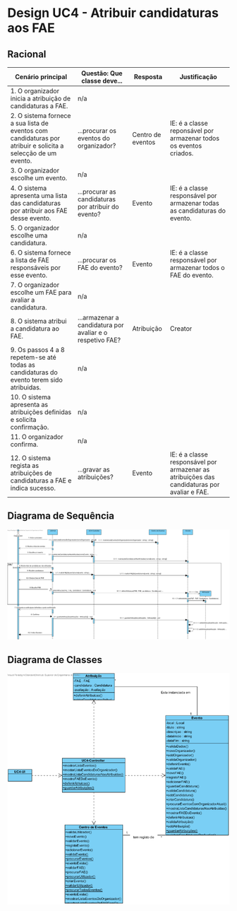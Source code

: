 # Design UC4 - Atribuir candidaturas aos FAE

## Racional ##

| Cenário principal                                                                                                  | Questão: Que classe deve...                                | Resposta          | Justificação                                                                                |
|--------------------------------------------------------------------------------------------------------------------|------------------------------------------------------------|-------------------|---------------------------------------------------------------------------------------------|
| 1. O organizador inicia a atribuição de candidaturas a FAE.                                                        | n/a                                                        |                   |                                                                                             |
| 2. O sistema fornece a sua lista de eventos com candidaturas por atribuir e solicita a selecção de um evento.      | ...procurar os eventos do organizador?                     | Centro de eventos | IE: é a classe reponsável por armazenar todos os eventos criados.                           |
| 3. O organizador escolhe um evento.                                                                                | n/a                                                        |                   |                                                                                             |
| 4. O sistema apresenta uma lista das candidaturas por atribuir aos FAE desse evento.                               | ...procurar as candidaturas por atribuir do evento?        | Evento            | IE: é a classe responsável por armazenar todas as candidaturas do evento.                   |
| 5. O organizador escolhe uma candidatura.                                                                          | n/a                                                        |                   |                                                                                             |
| 6. O sistema fornece a lista de FAE responsáveis por esse evento.                                                  | ...procurar os FAE do evento?                              | Evento            | IE: é a classe responsável por armazenar todos o FAE do evento.                             |
| 7. O organizador escolhe um FAE para avaliar a candidatura.                                                        | n/a                                                        |                   |                                                                                             |
| 8. O sistema atribui a candidatura ao FAE.                                                                         | ...armazenar a candidatura por avaliar e o respetivo FAE?  | Atribuição        | Creator                                                                                     |
| 9. Os passos 4 a 8 repetem-se até todas as candidaturas do evento terem sido atribuidas.                           | n/a                                                        |                   |                                                                                             |
| 10. O sistema apresenta as atribuições definidas e solicita confirmação.                                           | n/a                                                        |                   |                                                                                             |
| 11. O organizador confirma.                                                                                        | n/a                                                        |                   |                                                                                             |
| 12. O sistema regista as atribuições de candidaturas a FAE e indica sucesso.                                       | ...gravar as atribuições?                                  | Evento            | IE: é a classe responsável por armazenar as atribuições das candidaturas por avaliar e FAE. |




##	Diagrama de Sequência ##
![UC4-Atribuir_Candidatura-SD.png](../Imagens/Design/UC4-Atribuir_Candidatura-SD.png)


##	Diagrama de Classes ##
![UC4-Atribuir_Candidatura-ClassDiagram.png](../Imagens/Design/UC4-Atribuir_Candidatura-ClassDiagram.png)
